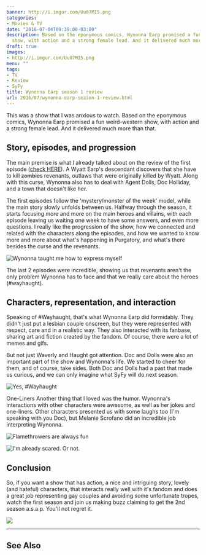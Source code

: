 ```yaml
---
banner: http://i.imgur.com/Uu07MI5.png
categories:
- Movies & TV
date: "2016-07-04T09:39:00-03:00"
description: Based on the eponymous comics, Wynonna Earp promised a fun weird-western
  show, with action and a strong female lead. And it delivered much more than that.
draft: true
images:
- http://i.imgur.com/Uu07MI5.png
menu: ""
tags:
- TV
- Review
- SyFy
title: Wynonna Earp season 1 review
url: 2016/07/wynonna-earp-season-1-review.html
---
```


This was a show that I was anxious to watch. Based on the eponymous comics, Wynonna Earp promised a fun weird-western 
show, with action and a strong female lead. And it delivered much more than that.

<!--more-->

## Story, episodes, and progression

The main premise is what I already talked about on the review of the first episode 
([check HERE](http://www.generalfalcon.com/2016/04/first-impressions-wynonna-earp.html)). 
A Wyatt Earp's descendant discovers that she have to kill ~~zombies~~ revenants, 
outlaws that were originally killed by Wyatt. 
Along with this curse, Wynonna also has to deal with Agent Dolls, Doc Holliday, and a town that doesn't like her.

The first episodes follow the 'mystery/monster of the week' model, while the main story slowly unfolds between us. 
Halfway through the season, it starts focusing more and more on the main heroes and villains, 
with each episode leaving us waiting one week to have some answers, and even more questions. 
I really like the progression of the show, how we connected and related with the characters along the episodes, 
and how we wanted to know more and more about what's happening in Purgatory, 
and what's there besides the curse and the revenants.

![Wynonna taught me how to express myself](http://i.imgur.com/0QouY2L.gif)

The last 2 episodes were incredible, showing us that revenants aren't the only problem Wynonna has to face 
and that we really care about the heroes (#wayhaught).

## Characters, representation, and interaction
Speaking of #Wayhaught, that's what Wynonna Earp did formidably. They didn't just put a lesbian couple onscreen, 
but they were represented with respect, care and in a realistic way. They also interacted with its fanbase, 
sharing art and fiction created by the fandom. Of course, there were a lot of memes and gifs.

But not just Waverly and Haught got attention. Doc and Dolls were also an important part of the show and Wynonna's life. 
We started to cheer for them, and of course, take sides. Both Doc and Dolls had a past that made us curious, 
and we can only imagine what SyFy will do next season.

![Yes, #Wayhaught](http://i.imgur.com/wzoHvI3.gif)

One-Liners
Another thing that I loved was the humor. Wynonna's interactions with other characters were awesome, 
as well as her jokes and one-liners. Other characters presented us with some laughs too (I'm speaking with you Doc), 
but Melanie Scrofano did an incredible job interpreting Wynonna.

![Flamethrowers are always fun](http://i.imgur.com/vj75rxk.gif)

![I'm already scared. Or not.](http://i.imgur.com/vAcMizD.gif)

## Conclusion
So, if you want a show that has action, a nice and intriguing story, lovely (and hateful) characters, 
that interacts really well with it's fandom and does a great job representing gay couples and avoiding some 
unfortunate tropes, watch the first season and join us making buzz claiming to get the 2nd season a.s.a.p. 
You'll not regret it.

![](http://i.imgur.com/70wqXwn.gif)

---

## See Also

<a data-iframely-url="//cdn.iframe.ly/7w5Xz4" data-template="inline" href="http://www.generalfalcon.com/2016/07/killjoys-season-1-review.html"></a><script async="" charset="utf-8" src="//cdn.iframe.ly/embed.js"></script>
